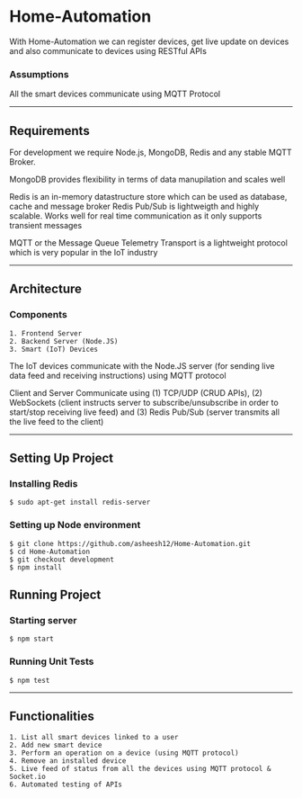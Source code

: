 # Home-Automation

With Home-Automation we can register devices, get live update on devices and also communicate to devices using RESTful APIs 

### Assumptions

All the smart devices communicate using MQTT Protocol

---

## Requirements

For development we require Node.js, MongoDB, Redis and any stable MQTT Broker.

MongoDB provides flexibility in terms of data manupilation and scales well

Redis is an in-memory datastructure store which can be used as database, cache and message broker
Redis Pub/Sub is lightweigth and highly scalable. Works well for real time communication as it only supports transient messages

MQTT or the Message Queue Telemetry Transport is a lightweight protocol which is very popular in the IoT industry

---

## Architecture

### Components
    1. Frontend Server
    2. Backend Server (Node.JS)
    3. Smart (IoT) Devices
 
The IoT devices communicate with the Node.JS server (for sending live data feed and receiving instructions) using MQTT protocol

Client and Server Communicate using (1) TCP/UDP (CRUD APIs),  (2) WebSockets (client instructs server to subscribe/unsubscribe in order to start/stop receiving live feed) and (3) Redis Pub/Sub (server transmits all the live feed to the client)

---

## Setting Up Project

### Installing Redis
    $ sudo apt-get install redis-server

### Setting up Node environment

    $ git clone https://github.com/asheesh12/Home-Automation.git
    $ cd Home-Automation
    $ git checkout development
    $ npm install

## Running Project

### Starting server
    $ npm start

### Running Unit Tests
    $ npm test

---   

## Functionalities
    1. List all smart devices linked to a user
    2. Add new smart device
    3. Perform an operation on a device (using MQTT protocol)
    4. Remove an installed device
    5. Live feed of status from all the devices using MQTT protocol & Socket.io
    6. Automated testing of APIs

